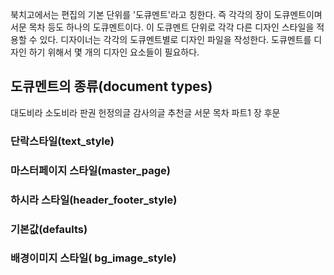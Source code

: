 
북치고에서는 편집의 기본 단위를 '도큐멘트'라고 칭한다.
즉 각각의 장이 도큐멘트이며 서문 목차 등도 하나의 도큐멘트이다.
이 도큐멘트 단위로 각각 다른 디자인 스타일을 적용할 수 있다.
디자이너는 각각의 도큐멘트별로 디자인 파일을 작성한다.
도큐멘트를 디자인 하기 위해서 몇 개의 디자인 요소들이 필요하다.

## 도큐멘트의 종류(document types)

대도비라
소도비라
판권
헌정의글
감사의글
추천글
서문
목차
파트1
장
후문

### 단락스타일(text_style)

### 마스터페이지 스타일(master_page)

### 하시라 스타일(header_footer_style)

### 기본값(defaults)

### 배경이미지 스타일( bg_image_style)